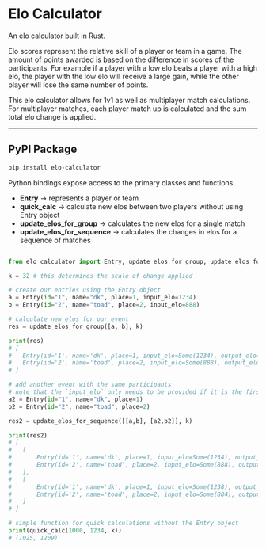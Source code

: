 # Elo Calculator

An elo calculator built in Rust.

Elo scores represent the relative skill of a player or team in a game. The amount of points awarded is based on the difference in scores of the participants. For example if a player with a low elo beats a player with a high elo, the player with the low elo will receive a large gain, while the other player will lose the same number of points. 

This elo calculator allows for 1v1 as well as multiplayer match calculations. For multiplayer matches, each player match up is calculated and the sum total elo change is applied. 

---

## PyPI Package

```bash
pip install elo-calculator
```

Python bindings expose access to the primary classes and functions
* **Entry** &rarr; represents a player or team
* **quick_calc** &rarr; calculate new elos between two players without using Entry object
* **update_elos_for_group** &rarr; calculates the new elos for a single match
* **update_elos_for_sequence** &rarr; calculates the changes in elos for a sequence of matches 

```python

from elo_calculator import Entry, update_elos_for_group, update_elos_for_sequence, quick_calc

k = 32 # this determines the scale of change applied

# create our entries using the Entry object
a = Entry(id="1", name="dk", place=1, input_elo=1234)
b = Entry(id="2", name="toad", place=2, input_elo=888)

# calculate new elos for our event
res = update_elos_for_group([a, b], k)

print(res)
# [
#   Entry(id='1', name='dk', place=1, input_elo=Some(1234), output_elo=Some(1238)), 
#   Entry(id='2', name='toad', place=2, input_elo=Some(888), output_elo=Some(884))
# ]

# add another event with the same participants
# note that the `input_elo` only needs to be provided if it is the first occurance of the entry id
a2 = Entry(id="1", name="dk", place=1)
b2 = Entry(id="2", name="toad", place=2)

res2 = update_elos_for_sequence([[a,b], [a2,b2]], k)

print(res2)
# [
#   [
#       Entry(id='1', name='dk', place=1, input_elo=Some(1234), output_elo=Some(1238)),
#       Entry(id='2', name='toad', place=2, input_elo=Some(888), output_elo=Some(884))
#   ],
#   [
#       Entry(id='1', name='dk', place=1, input_elo=Some(1238), output_elo=Some(1242)),
#       Entry(id='2', name='toad', place=2, input_elo=Some(884), output_elo=Some(880))
#   ]
# ]

# simple function for quick calculations without the Entry object
print(quick_calc(1000, 1234, k))
# (1025, 1209)

```